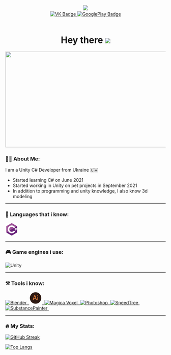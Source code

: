 <div id="header" align="center">
   <img src="https://media.giphy.com/media/qgQUggAC3Pfv687qPC/giphy.gif" width="200"/>
</div>

<div id="badges" align="center">
 <a href="https://vk.com/kateikapotniy">
  <img src="https://img.shields.io/badge/%D0%92%D0%BA%D0%BE%D0%BD%D1%82%D0%B0%D0%BA%D1%82%D0%B5-blue?logo=VK&logocolor=white&style=for-the-badge" alt="VK Badge"/>
 </a>
 <a href="https://play.google.com/store/apps/dev?id=6302621234291913558&hl=ru&gl=US"> 
  <img src="https://img.shields.io/badge/GooglePlay-gray?logo=GooglePlay&logocolor=white&style=for-the-badge" alt ="GooglePlay Badge"/>
 </a>
</div>

<div id="views" align="center">
  <img src="https://komarev.com/ghpvc/?username=DenisChervenko&style=flat-square&color=blue" alt=""/>
  
  <h1>
  Hey there
    <img src="https://media.giphy.com/media/hvRJCLFzcasrR4ia7z/giphy.gif" width="30px"/>
  </h1>
</div>

<div align="center">
  <img src="https://media.giphy.com/media/zOvBKUUEERdNm/giphy.gif" width="600" height="300"/>
</div>

### :man_technologist: About Me:

I am a Unity C# Developer from Ukraine :ukraine:
- Started learning C# on June 2021
- Started working in Unity on pet projects in September 2021
- In addition to programming and unity knowledge, I also know 3d modeling

---

### :book: Languages that i know:
<div>
  <img src="https://github.com/devicons/devicon/blob/master/icons/csharp/csharp-original.svg" title="C#" alt="C#" width="40" height="40"/>&nbsp;
</div>

---

### :video_game: Game engines i use:
<div>
  <img src="https://github.com/simple-icons/simple-icons/blob/master/icons/unity.svg" title="Unity" alt="Unity" width="40" height="40"/>&nbsp;
</div>

---

### :hammer_and_pick: Tools i know:
<div>
 <a href="https://www.blender.org/">
  <img src="https://github.com/get-icon/geticon/blob/master/icons/blender.svg" title="Blender" alt="Blender" width="40" height="40"/>&nbsp;
 </a>
  
 <a href="https://www.adobe.com/ru/products/illustrator.html">
  <img src="https://github.com/steverichey/DockIcons/blob/master/icons/illustrator.svg" title="Illustartor" alt="Illustartor" width="40" height="40"/>&nbsp;
 </a>
 
 <a href="https://ephtracy.github.io/">
  <img src="https://static.macupdate.com/products/63748/l/magicavoxel-logo.png?v=1642057853" title="Magica Voxel" alt="Magica Voxel" width="40" height="40"/>&nbsp;
 </a>
  
 <a href="https://www.adobe.com/products/photoshop.html?promoid=RBS7NL7F&mv=other">
  <img src="https://github.com/get-icon/geticon/blob/master/icons/adobe-photoshop.svg" title="Photoshop" alt="Photoshop" width="40" height="40"/>&nbsp;
 </a>
  
 <a href="https://store.speedtree.com/corporate-logos/">
  <img src="https://store-speedtree-com.exactdn.com/site-assets/uploads/ST_Square_Green-1.png?strip=all&lossy=1&quality=73&ssl=1" title="SpeedTree" alt="SpeedTree" width="40" height="40"/>&nbsp;
 </a>
  
 <a href="https://www.substance3d.com/">
  <img src="https://cdn.worldvectorlogo.com/logos/substance-painter.svg" title="SubstancePainter" alt="SubstancePainter" width="40" height="40"/>&nbsp;
 </a>
</div>

---

### :fire: My Stats:


  [![GitHub Streak](https://github-readme-streak-stats.herokuapp.com/?user=DenisChervenko&theme=dark*background=000000)](https://git.io/streak-stats)
  
  [![Top Langs](https://github-readme-stats.vercel.app/api/top-langs/?username=DenisChervenko&layout=compact&theme=dark*background=000000)](https://github.com/anuraghazra/github-readme-stats)
